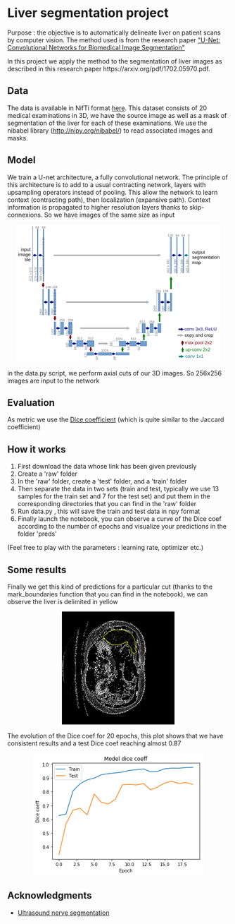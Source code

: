 # Liver segmentation project
<p>Purpose : the objective is to automatically delineate liver on patient scans by computer vision. The method used is from the research paper <a href="https://arxiv.org/pdf/1505.04597.pdf">"U-Net: Convolutional Networks for Biomedical
Image Segmentation"</a></p>
<p>In this project we apply the method to the segmentation of liver images as described in this research paper https://arxiv.org/pdf/1702.05970.pdf.
 </p>

## Data
The data is available in NifTi format <a href='https://www.dropbox.com/s/8h2avwtk8cfzl49/ircad-dataset.zip?dl=0'>here</a>. 
This dataset consists of 20 medical examinations in 3D, we have the source image as well as a mask of segmentation of the liver for each of these examinations. We use the nibabel library (http://nipy.org/nibabel/) to read associated images and masks.

## Model
<p>We train a U-net architecture, a fully convolutional network. The principle of this architecture is to add to a usual contracting network, layers with upsampling operators instead of pooling. This allow the network to learn context (contracting path), then localization (expansive path). Context information is propagated to higher resolution layers thanks to skip-connexions. So we have images of the same size as input</p>


<p align="center"><img src="img/u-net-architecture.png" style></img></p>


<p>in the data.py script, we perform axial cuts of our 3D images. So 256x256 images are input to the network</p>

## Evaluation

As metric we use the <a href='https://en.wikipedia.org/wiki/S%C3%B8rensen%E2%80%93Dice_coefficient'>Dice coefficient</a> (which is quite similar to the Jaccard coefficient)

## How it works
<ol><li>First download the data whose link has been given previously</li>
<li>Create a 'raw' folder
<li>In the 'raw' folder, create a 'test' folder, and a 'train' folder
<li>Then separate the data in two sets (train and test, typically we use 13 samples for the train set and 7 for the test set) and put them in the corresponding directories that you can find in the 'raw' folder</li>
<li>Run data.py , this will save the train and test data in npy format</li>
<li>Finally launch the notebook, you can observe a curve of the Dice coef according to the number of epochs and visualize your predictions in the folder 'preds'</li>
 </ol>
 (Feel free to play with the parameters : learning rate, optimizer etc.)
 
 ## Some results
 
 
<p>Finally we get this kind of predictions for a particular cut (thanks to the mark_boundaries function that you can find in the notebook), we can observe the liver is delimited in yellow</p>
<p align="center"><img src="img/segmentation-example1.png"></img></p>

<p>The evolution of the Dice coef for 20 epochs, this plot shows that we have consistent results and a test Dice coef reaching almost 0.87</p>
<p align="center"><img src="img/dice-20epochs-example.png"></img></p>

## Acknowledgments

* <a href='https://github.com/jocicmarko/ultrasound-nerve-segmentation'>Ultrasound nerve segmentation</a>
